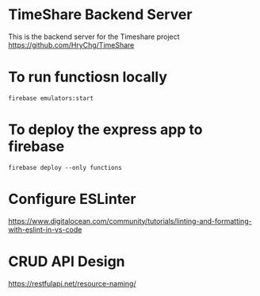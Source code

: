 # TimeShare Backend Server
This is the backend server for the Timeshare project https://github.com/HryChg/TimeShare

# To run functiosn locally
`firebase emulators:start`

# To deploy the express app to firebase
`firebase deploy --only functions`

# Configure ESLinter
https://www.digitalocean.com/community/tutorials/linting-and-formatting-with-eslint-in-vs-code

# CRUD API Design
https://restfulapi.net/resource-naming/